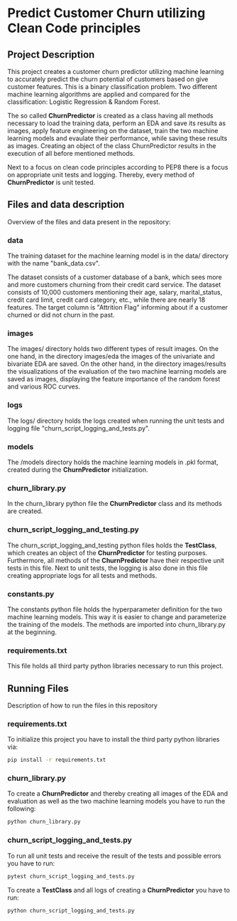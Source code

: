 # Predict Customer Churn utilizing Clean Code principles

## Project Description
This project creates a customer churn predictor utilizing machine learning to accurately predict the churn potential of customers based on give customer features. This is a binary classification problem. Two different machine learning algorithms are applied and compared for the classification: Logistic Regression & Random Forest. 

The so called **ChurnPredictor** is created as a class having all methods necessary to load the training data, perform an EDA and save its results as images, apply feature engineering on the dataset, train the two machine learning models and evaulate their performance, while saving these results as images. Creating an object of the class ChurnPredictor results in the execution of all before mentioned methods.

Next to a focus on clean code principles according to PEP8 there is a focus on appropriate unit tests and logging. Thereby, every method of **ChurnPredictor** is unit tested.

## Files and data description
Overview of the files and data present in the repository:

### data
The training dataset for the machine learning model is in the data/ directory with the name "bank_data.csv".

The dataset consists of a customer database of a bank, which sees more and more customers churning from their credit card service. The dataset consists of 10,000 customers mentioning their age, salary, marital_status, credit card limit, credit card category, etc., while there are nearly 18 features. The target column is "Attrition Flag" informing about if a customer churned or did not churn in the past.

### images
The images/ directory holds two different types of result images. On the one hand, in the directory images/eda the images of the univariate and bivariate EDA are saved. On the other hand, in the directory images/results the visualizations of the evaluation of the two machine learning models are saved as images, displaying the feature importance of the random forest and various ROC curves.

### logs
The logs/ directory holds the logs created when running the unit tests and logging file "churn_script_logging_and_tests.py".

### models
The /models directory holds the machine learning models in .pkl format, created during the **ChurnPredictor** initialization.

### churn_library.py
In the churn_library python file the **ChurnPredictor** class and its methods are created.

### churn_script_logging_and_testing.py
The churn_script_logging_and_testing python files holds the **TestClass**, which creates an object of the **ChurnPredictor** for testing purposes. Furthermore, all methods of the **ChurnPredictor** have their respective unit tests in this file. Next to unit tests, the logging is also done in this file creating appropriate logs for all tests and methods.

### constants.py
The constants python file holds the hyperparameter definition for the two machine learning models. This way it is easier to change and parameterize the training of the models. The methods are imported into churn_library.py at the beginning.

### requirements.txt
This file holds all third party python libraries necessary to run this project.

## Running Files
Description of how to run the files in this repository

### requirements.txt
To initialize this project you have to install the third party python libraries via:
```bash
pip install -r requirements.txt
```

### churn_library.py
To create a **ChurnPredictor** and thereby creating all images of the EDA and evaluation as well as the two machine learning models you have to run the following:

```bash
python churn_library.py
```

### churn_script_logging_and_tests.py
To run all unit tests and receive the result of the tests and possible errors you have to run:

```bash
pytest churn_script_logging_and_tests.py
```

To create a **TestClass** and all logs of creating a **ChurnPredictor** you have to run:

```bash
python churn_script_logging_and_tests.py
```







